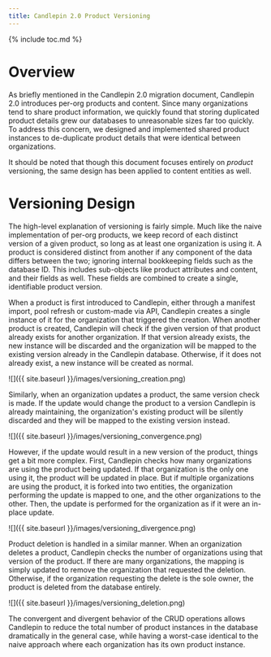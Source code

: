 ```yaml
---
title: Candlepin 2.0 Product Versioning
---
```

{% include toc.md %}


# Overview
As briefly mentioned in the Candlepin 2.0 migration document, Candlepin 2.0 introduces per-org products and
content. Since many organizations tend to share product information, we quickly found that storing duplicated
product details grew our databases to unreasonable sizes far too quickly. To address this concern, we designed
and implemented shared product instances to de-duplicate product details that were identical between
organizations.

It should be noted that though this document focuses entirely on *product* versioning, the same design has
been applied to content entities as well.


# Versioning Design
The high-level explanation of versioning is fairly simple. Much like the naive implementation of
per-org products, we keep record of each distinct version of a given product, so long as at least one
organization is using it. A product is considered distinct from another if any component of the data differs
between the two; ignoring internal bookkeeping fields such as the database ID. This includes sub-objects like
product attributes and content, and their fields as well. These fields are combined to create a single,
identifiable product version.

When a product is first introduced to Candlepin, either through a manifest import, pool refresh or custom-made
via API, Candlepin creates a single instance of it for the organization that triggered the creation. When
another product is created, Candlepin will check if the given version of that product already exists for
another organization. If that version already exists, the new instance will be discarded and the organization
will be mapped to the existing version already in the Candlepin database. Otherwise, if it does not already
exist, a new instance will be created as normal.

![]({{ site.baseurl }}/images/versioning_creation.png)

Similarly, when an organization updates a product, the same version check is made. If the update would change
the product to a version Candlepin is already maintaining, the organization's existing product will be
silently discarded and they will be mapped to the existing version instead.

![]({{ site.baseurl }}/images/versioning_convergence.png)

However, if the update would result in a new version of the product, things get a bit more complex. First,
Candlepin checks how many organizations are using the product being updated. If that organization is the only
one using it, the product will be updated in place. But if multiple organizations are using the product, it is
forked into two entities, the organization performing the update is mapped to one, and the other organizations
to the other. Then, the update is performed for the organization as if it were an in-place update.

![]({{ site.baseurl }}/images/versioning_divergence.png)

Product deletion is handled in a similar manner. When an organization deletes a product, Candlepin checks the
number of organizations using that version of the product. If there are many organizations, the mapping is
simply updated to remove the organization that requested the deletion. Otherwise, if the organization
requesting the delete is the sole owner, the product is deleted from the database entirely.

![]({{ site.baseurl }}/images/versioning_deletion.png)

The convergent and divergent behavior of the CRUD operations allows Candlepin to reduce the total number of
product instances in the database dramatically in the general case, while having a worst-case identical to the
naive approach where each organization has its own product instance.
